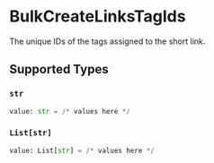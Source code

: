 # BulkCreateLinksTagIds

The unique IDs of the tags assigned to the short link.


## Supported Types

### `str`

```python
value: str = /* values here */
```

### `List[str]`

```python
value: List[str] = /* values here */
```

